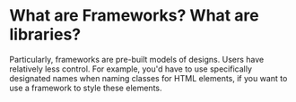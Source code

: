 # What are Frameworks? What are libraries?

Particularly, frameworks are pre-built models of designs.
Users have relatively less control. For example, you'd have to use specifically designated names when naming classes for HTML elements, if you want to use a framework to style these elements.